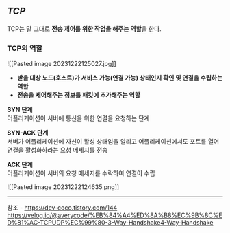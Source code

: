 ## *TCP*

TCP는 말 그대로 **전송 제어를 위한 작업을 해주는 역할**을 한다.


### TCP의 역할

![[Pasted image 20231222125027.jpg]]
- **받을 대상 노드(호스트)가 서비스 가능(연결 가능) 상태인지 확인 및 연결을 수립하는 역할**
- **전송을 제어해주는 정보를 패킷에 추가해주는 역할**



**SYN 단계**  
어플리케이션이 서버에 통신을 위한 연결을 요청하는 단계  
  
**SYN-ACK 단계**  
서버가 어플리케이션에 자신이 활성 상태임을 알리고 어플리케이션에서도 포트를 열어 연결을 활성화하라는 요청 메세지를 전송  
  
**ACK 단계**  
어플리케이션이 서버의 요청 메세지를 수락하여 연결이 수립







![[Pasted image 20231222124635.png]]






---
참조 - https://dev-coco.tistory.com/144
https://velog.io/@averycode/%EB%84%A4%ED%8A%B8%EC%9B%8C%ED%81%AC-TCPUDP%EC%99%80-3-Way-Handshake4-Way-Handshake
